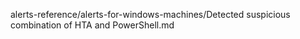 alerts-reference/alerts-for-windows-machines/Detected suspicious combination of HTA and PowerShell.md